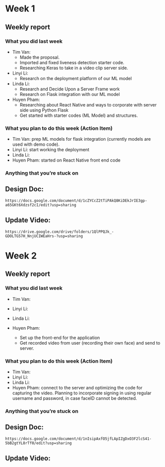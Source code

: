 # Week 1
## Weekly report
### What you did last week
- Tim Van:
  + Made the proposal.
  + Imported and fixed liveness detection starter code.
  + Researching Keras to take in a video clip server side.
- Linyi Li:
  + Research on the deployment platform of our ML model
- Linda Li:
  + Research and Decide Upon a Server Frame work
  + Research on Flask integration with our ML model
- Huyen Pham:
  + Researching about React Native and ways to corporate with server side using Python Flask
  + Get started with starter codes (ML Model) and structures.

### What you plan to do this week (Action Item)
- Tim Van: prep ML models for flask integration (currently models are used with demo code).
- Linyi Li: start working the deployment
- Linda Li:
- Huyen Pham: started on React Native front end code

### Anything that you’re stuck on

## Design Doc:
`https://docs.google.com/document/d/1cZYCcZ2tTiPAkQ8KiDEkJrIE3gp-a65GKt6Xdzsf2cI/edit?usp=sharing`

## Update Video:
`https://drive.google.com/drive/folders/1QlPPQJk_-GDOLTG57H_NnjUCIWEaHrs-?usp=sharing`

# Week 2
## Weekly report
### What you did last week
- Tim Van:

- Linyi Li:

- Linda Li:

- Huyen Pham:
  + Set up the front-end for the application
  + Get recorded video from user (recording their own face) and send to server.

### What you plan to do this week (Action Item)
- Tim Van:
- Linyi Li:
- Linda Li:
- Huyen Pham: connect to the server and optimizing the code for capturing the video. Planning to incorporate signing in using regular username and password, in case faceID cannot be detected.

### Anything that you’re stuck on

## Design Doc:
`https://docs.google.com/document/d/1nIsipAxfO5jfLApIZgDxO3F2lcS41-5bB2gtYL8rTf0/edit?usp=sharing`

## Update Video:
